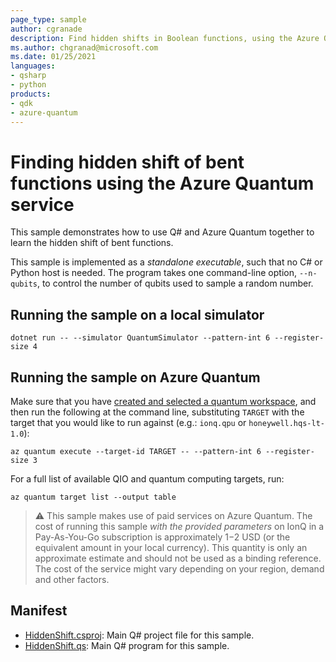 ```yaml
---
page_type: sample
author: cgranade
description: Find hidden shifts in Boolean functions, using the Azure Quantum service
ms.author: chgranad@microsoft.com
ms.date: 01/25/2021
languages:
- qsharp
- python
products:
- qdk
- azure-quantum
---
```


# Finding hidden shift of bent functions using the Azure Quantum service

This sample demonstrates how to use Q# and Azure Quantum together to learn the hidden shift of bent functions.

This sample is implemented as a _standalone executable_, such that no C# or Python host is needed.
The program takes one command-line option, `--n-qubits`, to control the number of qubits used to sample a random number.

## Running the sample on a local simulator

```dotnetcli
dotnet run -- --simulator QuantumSimulator --pattern-int 6 --register-size 4
```

## Running the sample on Azure Quantum

Make sure that you have [created and selected a quantum workspace](https://docs.microsoft.com/azure/quantum/how-to-create-quantum-workspaces-with-the-azure-portal), and then run the following at the command line, substituting `TARGET` with the target that you would like to run against (e.g.: `ionq.qpu` or `honeywell.hqs-lt-1.0`):

```azcli
az quantum execute --target-id TARGET -- --pattern-int 6 --register-size 3
```

For a full list of available QIO and quantum computing targets, run:

```azcli
az quantum target list --output table
```

> :warning:
> This sample makes use of paid services on Azure Quantum. The cost of running this sample *with the provided parameters* on IonQ in a Pay-As-You-Go subscription is approximately $1-$2 USD (or the equivalent amount in your local currency). This quantity is only an approximate estimate and should not be used as a binding reference. The cost of the service might vary depending on your region, demand and other factors.

## Manifest

- [HiddenShift.csproj](https://github.com/microsoft/quantum/blob/main/samples/azure-quantum/hidden-shift/HiddenShift.csproj): Main Q# project file for this sample.
- [HiddenShift.qs](https://github.com/microsoft/quantum/blob/main/samples/azure-quantum/hidden-shift/HiddenShift.qs): Main Q# program for this sample.
